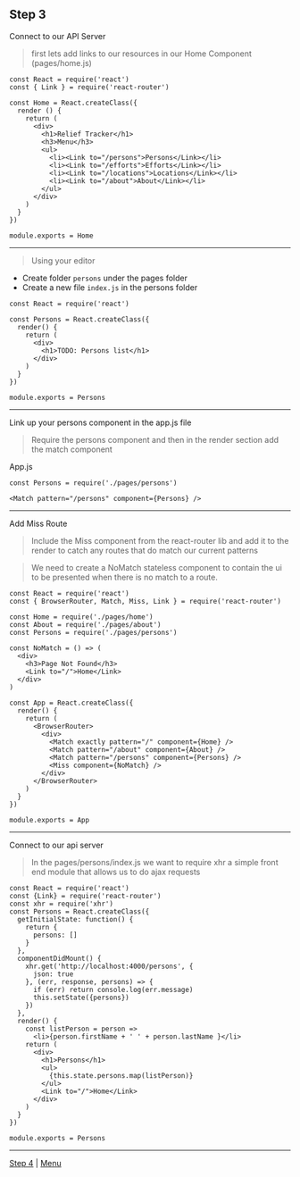 ## Step 3

Connect to our API Server

> first lets add links to our resources in our Home Component (pages/home.js)

```
const React = require('react')
const { Link } = require('react-router')

const Home = React.createClass({
  render () {
    return (
      <div>
        <h1>Relief Tracker</h1>
        <h3>Menu</h3>
        <ul>
          <li><Link to="/persons">Persons</Link></li>
          <li><Link to="/efforts">Efforts</Link></li>
          <li><Link to="/locations">Locations</Link></li>
          <li><Link to="/about">About</Link></li>
        </ul>
      </div>
    )
  }
})

module.exports = Home

```
---

> Using your editor

* Create folder `persons` under the pages folder
* Create a new file `index.js` in the persons folder


```
const React = require('react')

const Persons = React.createClass({
  render() {
    return (
      <div>
        <h1>TODO: Persons list</h1>
      </div>
    )
  }
})

module.exports = Persons

```

---

Link up your persons component in the app.js file

> Require the persons component and then in the render section add the match
component

App.js

```
const Persons = require('./pages/persons')

<Match pattern="/persons" component={Persons} />

```

---

Add Miss Route

> Include the Miss component from the react-router lib and add it to the
render to catch any routes that do match our current patterns

> We need to create a NoMatch stateless component to contain the ui to be
presented when there is no match to a route.

```
const React = require('react')
const { BrowserRouter, Match, Miss, Link } = require('react-router')

const Home = require('./pages/home')
const About = require('./pages/about')
const Persons = require('./pages/persons')

const NoMatch = () => (
  <div>
    <h3>Page Not Found</h3>
    <Link to="/">Home</Link>
  </div>
)

const App = React.createClass({
  render() {
    return (
      <BrowserRouter>
        <div>
          <Match exactly pattern="/" component={Home} />
          <Match pattern="/about" component={About} />
          <Match pattern="/persons" component={Persons} />
          <Miss component={NoMatch} />
        </div>
      </BrowserRouter>
    )
  }
})

module.exports = App

```
---

Connect to our api server

> In the pages/persons/index.js we want to require xhr a simple front end module
that allows us to do ajax requests

```
const React = require('react')
const {Link} = require('react-router')
const xhr = require('xhr')
const Persons = React.createClass({
  getInitialState: function() {
    return {
      persons: []
    }
  },
  componentDidMount() {
    xhr.get('http://localhost:4000/persons', {
      json: true
    }, (err, response, persons) => {
      if (err) return console.log(err.message)
      this.setState({persons})
    })
  },
  render() {
    const listPerson = person =>
      <li>{person.firstName + ' ' + person.lastName }</li>
    return (
      <div>
        <h1>Persons</h1>
        <ul>
          {this.state.persons.map(listPerson)}
        </ul>
        <Link to="/">Home</Link>
      </div>
    )
  }
})

module.exports = Persons
```

---

[Step 4](4) | [Menu](.)

